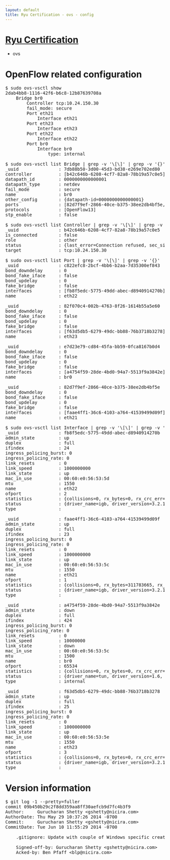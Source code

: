 ```yaml
---
layout: default
title: Ryu Certification - ovs - config
---
```

# [Ryu Certification](http://osrg.github.io/ryu/certification.html)
* ovs 

# OpenFlow related configuration
<pre>
$ sudo ovs-vsctl show
2dab4bb8-1116-42f6-b6c8-12b87639708a
    Bridge br0
        Controller tcp:10.24.150.30
        fail_mode: secure
        Port eth21
            Interface eth21
        Port eth23
            Interface eth23
        Port eth22
            Interface eth22
        Port br0
            Interface br0
                type: internal

$ sudo ovs-vsctl list Bridge | grep -v '\[\]' | grep -v '{}'
_uuid               : 7db88b50-3d00-45d3-bd38-e269e702ed80
controller          : [b42c646b-6208-4cf7-82a8-78b19a57c0e5]
datapath_id         : 0000000000000001
datapath_type       : netdev
fail_mode           : secure
name                : br0
other_config        : {datapath-id=0000000000000001}
ports               : [82d7f9ef-2866-40ce-b375-38ee2db4bf5e, 82f070c4-002b-4763-8f26-1614b55a5e60, c822efc8-2bcf-4bb6-b2aa-7d35300ef843, e7d23e79-cd84-45fa-bb59-0fca8167b0d4]
protocols           : [OpenFlow13]
stp_enable          : false

$ sudo ovs-vsctl list Controller | grep -v '\[\]' | grep -v '{}'
_uuid               : b42c646b-6208-4cf7-82a8-78b19a57c0e5
is_connected        : false
role                : other
status              : {last_error=Connection refused, sec_since_connect=966, sec_since_disconnect=1, state=BACKOFF}
target              : tcp:10.24.150.30

$ sudo ovs-vsctl list Port | grep -v '\[\]' | grep -v '{}'
_uuid               : c822efc8-2bcf-4bb6-b2aa-7d35300ef843
bond_downdelay      : 0
bond_fake_iface     : false
bond_updelay        : 0
fake_bridge         : false
interfaces          : [fb8f5edc-5775-49dd-abec-d8940914270b]
name                : eth22

_uuid               : 82f070c4-002b-4763-8f26-1614b55a5e60
bond_downdelay      : 0
bond_fake_iface     : false
bond_updelay        : 0
fake_bridge         : false
interfaces          : [f63d5db5-6279-49dc-bb88-76b3718b3278]
name                : eth23

_uuid               : e7d23e79-cd84-45fa-bb59-0fca8167b0d4
bond_downdelay      : 0
bond_fake_iface     : false
bond_updelay        : 0
fake_bridge         : false
interfaces          : [a4754f59-28de-4bd0-94a7-5513f9a3842e]
name                : br0

_uuid               : 82d7f9ef-2866-40ce-b375-38ee2db4bf5e
bond_downdelay      : 0
bond_fake_iface     : false
bond_updelay        : 0
fake_bridge         : false
interfaces          : [faae4ff1-36c6-4103-a764-41539499d09f]
name                : eth21

$ sudo ovs-vsctl list Interface | grep -v '\[\]' | grep -v '{}'
_uuid               : fb8f5edc-5775-49dd-abec-d8940914270b
admin_state         : up
duplex              : full
ifindex             : 24
ingress_policing_burst: 0
ingress_policing_rate: 0
link_resets         : 0
link_speed          : 1000000000
link_state          : up
mac_in_use          : 00:60:e0:56:53:5d
mtu                 : 1550
name                : eth22
ofport              : 2
statistics          : {collisions=0, rx_bytes=0, rx_crc_err=0, rx_dropped=0, rx_errors=0, rx_frame_err=0, rx_over_err=0, rx_packets=0, tx_bytes=1205030058, tx_dropped=0, tx_errors=0, tx_packets=12279983}
status              : {driver_name=igb, driver_version=3.2.10-k, firmware_version=2.10-9}
type                : 

_uuid               : faae4ff1-36c6-4103-a764-41539499d09f
admin_state         : up
duplex              : full
ifindex             : 23
ingress_policing_burst: 0
ingress_policing_rate: 0
link_resets         : 0
link_speed          : 1000000000
link_state          : up
mac_in_use          : 00:60:e0:56:53:5c
mtu                 : 1550
name                : eth21
ofport              : 1
statistics          : {collisions=0, rx_bytes=311783665, rx_crc_err=0, rx_dropped=0, rx_errors=0, rx_frame_err=0, rx_over_err=0, rx_packets=26042076, tx_bytes=0, tx_dropped=0, tx_errors=0, tx_packets=0}
status              : {driver_name=igb, driver_version=3.2.10-k, firmware_version=2.10-9}
type                : 

_uuid               : a4754f59-28de-4bd0-94a7-5513f9a3842e
admin_state         : down
duplex              : full
ifindex             : 424
ingress_policing_burst: 0
ingress_policing_rate: 0
link_resets         : 0
link_speed          : 10000000
link_state          : down
mac_in_use          : 00:60:e0:56:53:5c
mtu                 : 1500
name                : br0
ofport              : 65534
statistics          : {collisions=0, rx_bytes=0, rx_crc_err=0, rx_dropped=0, rx_errors=0, rx_frame_err=0, rx_over_err=0, rx_packets=0, tx_bytes=0, tx_dropped=0, tx_errors=0, tx_packets=0}
status              : {driver_name=tun, driver_version=1.6, firmware_version=N/A}
type                : internal

_uuid               : f63d5db5-6279-49dc-bb88-76b3718b3278
admin_state         : up
duplex              : full
ifindex             : 25
ingress_policing_burst: 0
ingress_policing_rate: 0
link_resets         : 0
link_speed          : 1000000000
link_state          : up
mac_in_use          : 00:60:e0:56:53:5e
mtu                 : 1550
name                : eth23
ofport              : 3
statistics          : {collisions=0, rx_bytes=0, rx_crc_err=0, rx_dropped=0, rx_errors=0, rx_frame_err=0, rx_over_err=0, rx_packets=0, tx_bytes=1416782908, tx_dropped=0, tx_errors=0, tx_packets=6671145}
status              : {driver_name=igb, driver_version=3.2.10-k, firmware_version=2.10-9}
type                : 
</pre>

# Version information
<pre>
$ git log -1 --pretty=fuller
commit 09b450b29c2f8dd359aa8ff30aefcb9d7fc4b3f9
Author:     Gurucharan Shetty &lt;gshetty@nicira.com&gt;
AuthorDate: Thu May 29 10:37:26 2014 -0700
Commit:     Gurucharan Shetty &lt;gshetty@nicira.com&gt;
CommitDate: Tue Jun 10 11:55:29 2014 -0700

    .gitignore: Update with couple of Windows specific creations.
    
    Signed-off-by: Gurucharan Shetty &lt;gshetty@nicira.com&gt;
    Acked-by: Ben Pfaff &lt;blp@nicira.com&gt;
</pre>
